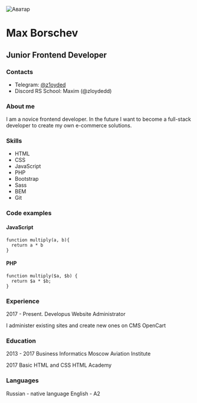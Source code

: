 ![Аватар](https://avatars.githubusercontent.com/u/30837340?v=4)

# Max Borschev
## Junior Frontend Developer

### Contacts
* Telegram: [@z1oyded](https://t.me/z1oyded)
* Discord RS School: Maxim (@zloydedd)

### About me
I am a novice frontend developer. In the future I want to become a full-stack developer to create my own e-commerce solutions.

### Skills
* HTML
* CSS
* JavaScript
* PHP
* Bootstrap
* Sass
* BEM
* Git

### Code examples

#### JavaScript
```
function multiply(a, b){
  return a * b
}
```

#### PHP
```
function multiply($a, $b) {
  return $a * $b;
}
```

### Experience
2017 - Present. Developus
Website Administrator

I administer existing sites and create new ones on CMS OpenCart

### Education
2013 - 2017
Business Informatics
Moscow Aviation Institute

2017
Basic HTML and CSS
HTML Academy

### Languages
Russian - native language
English - A2